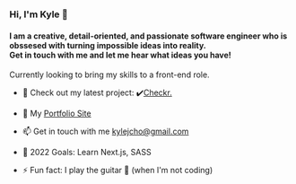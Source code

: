 ### Hi, I'm Kyle 👋

#### I am a creative, detail-oriented, and passionate software engineer who is obssesed with turning impossible ideas into reality. <br> Get in touch with me and let me hear what ideas you have!

Currently looking to bring my skills to a front-end role. 

- 🔭 Check out my latest project: ✔️[Checkr.](https://github.com/kylejcho/checkr-react)

- 📑 My [Portfolio Site](https://kylejcho.github.io/portfolio/)

- 📫 Get in touch with me kylejcho@gmail.com

- 🎯 2022 Goals: Learn Next.js, SASS  

- ⚡ Fun fact: I play the guitar 🎸 (when I'm not coding) 

